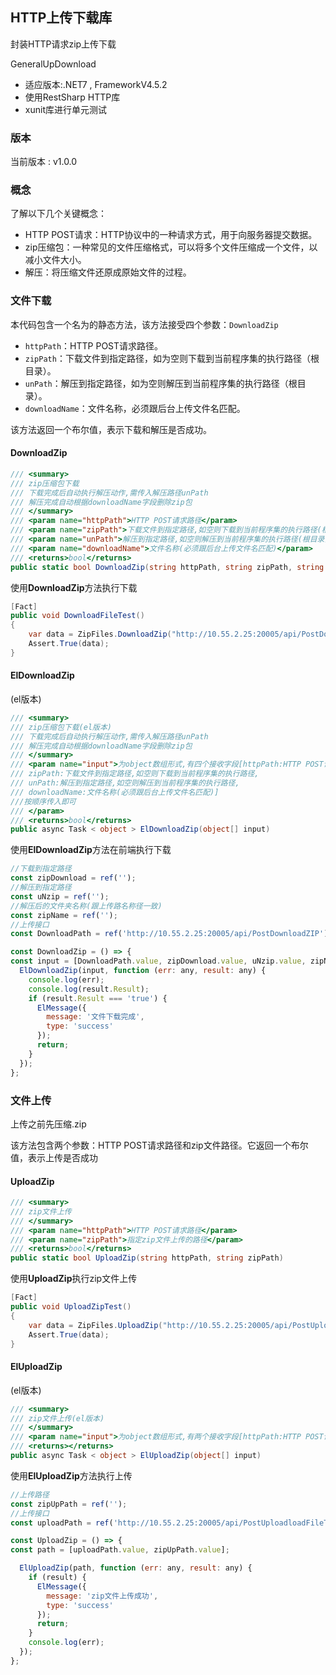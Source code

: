 ## HTTP上传下载库

封装HTTP请求zip上传下载

GeneralUpDownload

- 适应版本:.NET7 , FrameworkV4.5.2
- 使用RestSharp HTTP库
- xunit库进行单元测试

### 版本

当前版本 : v1.0.0

### 概念

了解以下几个关键概念：

- HTTP POST请求：HTTP协议中的一种请求方式，用于向服务器提交数据。
- zip压缩包：一种常见的文件压缩格式，可以将多个文件压缩成一个文件，以减小文件大小。
- 解压：将压缩文件还原成原始文件的过程。

### 文件下载

本代码包含一个名为的静态方法，该方法接受四个参数：`DownloadZip`

- `httpPath`：HTTP POST请求路径。
- `zipPath`：下载文件到指定路径，如为空则下载到当前程序集的执行路径（根目录）。
- `unPath`：解压到指定路径，如为空则解压到当前程序集的执行路径（根目录）。
- `downloadName`：文件名称，必须跟后台上传文件名匹配。

该方法返回一个布尔值，表示下载和解压是否成功。

#### DownloadZip

```csharp
/// <summary>
/// zip压缩包下载
/// 下载完成后自动执行解压动作,需传入解压路径unPath
/// 解压完成自动根据downloadName字段删除zip包
/// </summary>
/// <param name="httpPath">HTTP POST请求路径</param>
/// <param name="zipPath">下载文件到指定路径,如空则下载到当前程序集的执行路径(根目录)</param>
/// <param name="unPath">解压到指定路径,如空则解压到当前程序集的执行路径(根目录)</param>
/// <param name="downloadName">文件名称(必须跟后台上传文件名匹配)</param>
/// <returns>bool</returns>
public static bool DownloadZip(string httpPath, string zipPath, string unPath, string downloadName)
```

使用**DownloadZip**方法执行下载

```csharp
[Fact]
public void DownloadFileTest()
{
    var data = ZipFiles.DownloadZip("http://10.55.2.25:20005/api/PostDownloadZIP", @"C:\Users\ch190006\Desktop\Test", @"C:\Users\ch190006\Desktop\Test", "test");
    Assert.True(data);
}
```

#### ElDownloadZip

(el版本)

```csharp
/// <summary>
/// zip压缩包下载(el版本)
/// 下载完成后自动执行解压动作,需传入解压路径unPath
/// 解压完成自动根据downloadName字段删除zip包
/// </summary>
/// <param name="input">为object数组形式,有四个接收字段[httpPath:HTTP POST请求路径,
/// zipPath:下载文件到指定路径,如空则下载到当前程序集的执行路径,
/// unPath:解压到指定路径,如空则解压到当前程序集的执行路径,
/// downloadName:文件名称(必须跟后台上传文件名匹配)]
///按顺序传入即可
/// </param>
/// <returns>bool</returns>
public async Task < object > ElDownloadZip(object[] input)
```

使用**ElDownloadZip**方法在前端执行下载

```js
//下载到指定路径
const zipDownload = ref('');
//解压到指定路径
const uNzip = ref('');
//解压后的文件夹名称(跟上传路名称径一致)
const zipName = ref('');
//上传接口
const DownloadPath = ref('http://10.55.2.25:20005/api/PostDownloadZIP');

const DownloadZip = () => {
const input = [DownloadPath.value, zipDownload.value, uNzip.value, zipName.value];
  ElDownloadZip(input, function (err: any, result: any) {
    console.log(err);
    console.log(result.Result);
    if (result.Result === 'true') {
      ElMessage({
        message: '文件下载完成',
        type: 'success'
      });
      return;
    }
  });
};
```

### 文件上传

上传之前先压缩.zip

该方法包含两个参数：HTTP POST请求路径和zip文件路径。它返回一个布尔值，表示上传是否成功

#### UploadZip

```csharp
/// <summary>
/// zip文件上传
/// </summary>
/// <param name="httpPath">HTTP POST请求路径</param>
/// <param name="zipPath">指定zip文件上传的路径</param>
/// <returns>bool</returns>
public static bool UploadZip(string httpPath, string zipPath)
```

使用**UploadZip**执行zip文件上传

```csharp
[Fact]
public void UploadZipTest()
{
    var data = ZipFiles.UploadZip("http://10.55.2.25:20005/api/PostUploadloadFileTestItem", @"C:\Users\ch190006\Desktop\Test\test1\test.zip");
    Assert.True(data);
}
```

#### ElUploadZip

(el版本) 

```csharp
/// <summary>
/// zip文件上传(el版本)
/// </summary>
/// <param name="input">为object数组形式,有两个接收字段[httpPath:HTTP POST请求路径,zipPath:指定zip文件上传的路径]</param>
/// <returns></returns>
public async Task < object > ElUploadZip(object[] input)
```

使用**ElUploadZip**方法执行上传

```js
//上传路径
const zipUpPath = ref('');
//上传接口
const uploadPath = ref('http://10.55.2.25:20005/api/PostUploadloadFileTestItem');

const UploadZip = () => {
const path = [uploadPath.value, zipUpPath.value];

  ElUploadZip(path, function (err: any, result: any) {
    if (result) {
      ElMessage({
        message: 'zip文件上传成功',
        type: 'success'
      });
      return;
    }
    console.log(err);
  });
};
```

